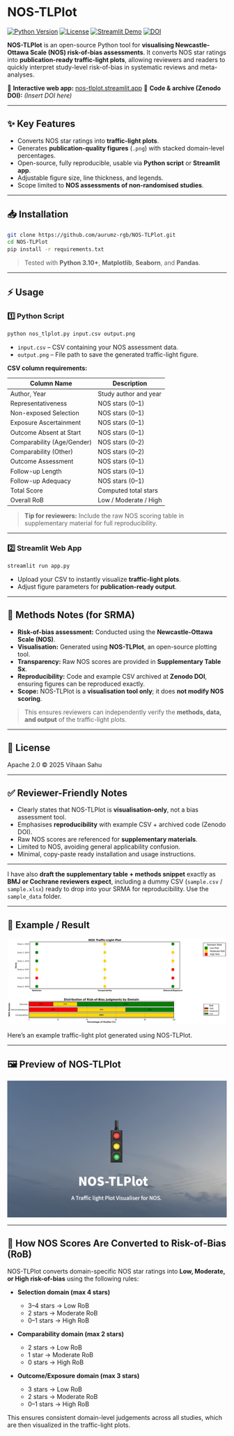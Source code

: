 # NOS-TLPlot 

[![Python Version](https://img.shields.io/badge/python-3.10+-blue)](https://www.python.org/)
[![License](https://img.shields.io/badge/License-Apache_2.0-blue.svg)](https://opensource.org/licenses/Apache-2.0)
[![Streamlit Demo](https://img.shields.io/badge/Streamlit-Demo-orange)](https://nos-tlplot.streamlit.app)
[![DOI](https://zenodo.org/badge/DOI/10.5281/zenodo.YOUR_DOI_HERE.svg)](https://doi.org/10.5281/zenodo.YOUR_DOI_HERE)


**NOS-TLPlot** is an open-source Python tool for **visualising Newcastle-Ottawa Scale (NOS) risk-of-bias assessments**.
It converts NOS star ratings into **publication-ready traffic-light plots**, allowing reviewers and readers to quickly interpret study-level risk-of-bias in systematic reviews and meta-analyses.

🔗 **Interactive web app:** [nos-tlplot.streamlit.app](https://nos-tlplot.fly.dev)
📂 **Code & archive (Zenodo DOI):** *(Insert DOI here)*

---

## ✨ Key Features

* Converts NOS star ratings into **traffic-light plots**.
* Generates **publication-quality figures** (`.png`) with stacked domain-level percentages.
* Open-source, fully reproducible, usable via **Python script** or **Streamlit app**.
* Adjustable figure size, line thickness, and legends.
* Scope limited to **NOS assessments of non-randomised studies**.

---

## 📥 Installation

```bash
git clone https://github.com/aurumz-rgb/NOS-TLPlot.git
cd NOS-TLPlot
pip install -r requirements.txt
```

> Tested with **Python 3.10+**, **Matplotlib**, **Seaborn**, and **Pandas**.

---

## ⚡ Usage

### 1️⃣ Python Script

```bash
python nos_tlplot.py input.csv output.png
```

* `input.csv` – CSV containing your NOS assessment data.
* `output.png` – File path to save the generated traffic-light figure.

**CSV column requirements:**

| Column Name                | Description           |
| -------------------------- | --------------------- |
| Author, Year               | Study author and year |
| Representativeness         | NOS stars (0–1)       |
| Non-exposed Selection      | NOS stars (0–1)       |
| Exposure Ascertainment     | NOS stars (0–1)       |
| Outcome Absent at Start    | NOS stars (0–1)       |
| Comparability (Age/Gender) | NOS stars (0–2)       |
| Comparability (Other)      | NOS stars (0–2)       |
| Outcome Assessment         | NOS stars (0–1)       |
| Follow-up Length           | NOS stars (0–1)       |
| Follow-up Adequacy         | NOS stars (0–1)       |
| Total Score                | Computed total stars  |
| Overall RoB                | Low / Moderate / High |

> **Tip for reviewers:** Include the raw NOS scoring table in supplementary material for full reproducibility.

---

### 2️⃣ Streamlit Web App

```bash
streamlit run app.py
```

* Upload your CSV to instantly visualize **traffic-light plots**.
* Adjust figure parameters for **publication-ready output**.

---

## 📖 Methods Notes (for SRMA)

* **Risk-of-bias assessment:** Conducted using the **Newcastle-Ottawa Scale (NOS)**.
* **Visualisation:** Generated using **NOS-TLPlot**, an open-source plotting tool.
* **Transparency:** Raw NOS scores are provided in **Supplementary Table Sx**.
* **Reproducibility:** Code and example CSV archived at **Zenodo DOI**, ensuring figures can be reproduced exactly.
* **Scope:** NOS-TLPlot is a **visualisation tool only**; it does **not modify NOS scoring**.

> This ensures reviewers can independently verify the **methods, data, and output** of the traffic-light plots.

---

## 📄 License

Apache 2.0 © 2025 Vihaan Sahu

---

## ✅ Reviewer-Friendly Notes

* Clearly states that NOS-TLPlot is **visualisation-only**, not a bias assessment tool.
* Emphasises **reproducibility** with example CSV + archived code (Zenodo DOI).
* Raw NOS scores are referenced for **supplementary materials**.
* Limited to NOS, avoiding general applicability confusion.
* Minimal, copy-paste ready installation and usage instructions.

---

I have also **draft the supplementary table + methods snippet** exactly as **BMJ or Cochrane reviewers expect**, including a dummy CSV (`sample.csv` / `sample.xlsx`) ready to drop into your SRMA for reproducibility.
Use the `sample_data` folder.

---

## 📸 Example / Result


![Example Result](example/result.png)

Here’s an example traffic-light plot generated using NOS-TLPlot.

---

## 🖼 Preview of NOS-TLPlot

![Preview](assets/preview.png)





---

## 🔹 How NOS Scores Are Converted to Risk-of-Bias (RoB)

NOS-TLPlot converts domain-specific NOS star ratings into **Low, Moderate, or High risk-of-bias** using the following rules:

* **Selection domain (max 4 stars)**  
  * 3–4 stars → Low RoB  
  * 2 stars → Moderate RoB  
  * 0–1 stars → High RoB  

* **Comparability domain (max 2 stars)**  
  * 2 stars → Low RoB  
  * 1 star → Moderate RoB  
  * 0 stars → High RoB  

* **Outcome/Exposure domain (max 3 stars)**  
  * 3 stars → Low RoB  
  * 2 stars → Moderate RoB  
  * 0–1 stars → High RoB  

This ensures consistent domain-level judgements across all studies, which are then visualized in the traffic-light plots.
